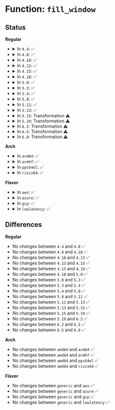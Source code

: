 # Function: <code>fill_window</code>

## Status
<b>Regular</b>
<ul>
<li>
<details>
<summary>In <code>4.4</code>: ✅</summary>

```c
void fill_window(deflate_state *s);
```

**Collision:** Unique Static

**Inline:** No

**Transformation:** False

**Instances:**

```
In lib/zlib_deflate/deflate.c (ffffffff8140a230)
Location: lib/zlib_deflate/deflate.c:733
Inline: False
Direct callers:
  - lib/zlib_deflate/deflate.c:deflate_slow
  - lib/zlib_deflate/deflate.c:deflate_fast
  - lib/zlib_deflate/deflate.c:deflate_stored
```
**Symbols:**

```
ffffffff8140a230-ffffffff8140a6d8: fill_window (STB_LOCAL)
```
</details>
</li>
<li>
<details>
<summary>In <code>4.8</code>: ✅</summary>

```c
void fill_window(deflate_state *s);
```

**Collision:** Unique Static

**Inline:** No

**Transformation:** False

**Instances:**

```
In lib/zlib_deflate/deflate.c (ffffffff81451f00)
Location: lib/zlib_deflate/deflate.c:733
Inline: False
Direct callers:
  - lib/zlib_deflate/deflate.c:deflate_slow
  - lib/zlib_deflate/deflate.c:deflate_fast
  - lib/zlib_deflate/deflate.c:deflate_stored
```
**Symbols:**

```
ffffffff81451f00-ffffffff81452384: fill_window (STB_LOCAL)
```
</details>
</li>
<li>
<details>
<summary>In <code>4.10</code>: ✅</summary>

```c
void fill_window(deflate_state *s);
```

**Collision:** Unique Static

**Inline:** No

**Transformation:** False

**Instances:**

```
In lib/zlib_deflate/deflate.c (ffffffff814708c0)
Location: lib/zlib_deflate/deflate.c:733
Inline: False
Direct callers:
  - lib/zlib_deflate/deflate.c:deflate_slow
  - lib/zlib_deflate/deflate.c:deflate_fast
  - lib/zlib_deflate/deflate.c:deflate_stored
```
**Symbols:**

```
ffffffff814708c0-ffffffff81470d44: fill_window (STB_LOCAL)
```
</details>
</li>
<li>
<details>
<summary>In <code>4.13</code>: ✅</summary>

```c
void fill_window(deflate_state *s);
```

**Collision:** Unique Static

**Inline:** No

**Transformation:** False

**Instances:**

```
In lib/zlib_deflate/deflate.c (ffffffff81475e30)
Location: lib/zlib_deflate/deflate.c:733
Inline: False
Direct callers:
  - lib/zlib_deflate/deflate.c:deflate_slow
  - lib/zlib_deflate/deflate.c:deflate_fast
  - lib/zlib_deflate/deflate.c:deflate_stored
```
**Symbols:**

```
ffffffff81475e30-ffffffff81476283: fill_window (STB_LOCAL)
```
</details>
</li>
<li>
<details>
<summary>In <code>4.15</code>: ✅</summary>

```c
void fill_window(deflate_state *s);
```

**Collision:** Unique Static

**Inline:** No

**Transformation:** False

**Instances:**

```
In lib/zlib_deflate/deflate.c (ffffffff814a31d0)
Location: lib/zlib_deflate/deflate.c:733
Inline: False
Direct callers:
  - lib/zlib_deflate/deflate.c:deflate_slow
  - lib/zlib_deflate/deflate.c:deflate_fast
  - lib/zlib_deflate/deflate.c:deflate_stored
```
**Symbols:**

```
ffffffff814a31d0-ffffffff814a3623: fill_window (STB_LOCAL)
```
</details>
</li>
<li>
<details>
<summary>In <code>4.18</code>: ✅</summary>

```c
void fill_window(deflate_state *s);
```

**Collision:** Unique Static

**Inline:** No

**Transformation:** False

**Instances:**

```
In lib/zlib_deflate/deflate.c (ffffffff814d85c0)
Location: lib/zlib_deflate/deflate.c:733
Inline: False
Direct callers:
  - lib/zlib_deflate/deflate.c:deflate_slow
  - lib/zlib_deflate/deflate.c:deflate_fast
  - lib/zlib_deflate/deflate.c:deflate_stored
```
**Symbols:**

```
ffffffff814d85c0-ffffffff814d8a22: fill_window (STB_LOCAL)
```
</details>
</li>
<li>
<details>
<summary>In <code>5.0</code>: ✅</summary>

```c
void fill_window(deflate_state *s);
```

**Collision:** Unique Static

**Inline:** No

**Transformation:** False

**Instances:**

```
In lib/zlib_deflate/deflate.c (ffffffff814ed080)
Location: lib/zlib_deflate/deflate.c:733
Inline: False
Direct callers:
  - lib/zlib_deflate/deflate.c:deflate_slow
  - lib/zlib_deflate/deflate.c:deflate_fast
  - lib/zlib_deflate/deflate.c:deflate_stored
```
**Symbols:**

```
ffffffff814ed080-ffffffff814ed4e2: fill_window (STB_LOCAL)
```
</details>
</li>
<li>
<details>
<summary>In <code>5.3</code>: ✅</summary>

```c
void fill_window(deflate_state *s);
```

**Collision:** Unique Static

**Inline:** No

**Transformation:** False

**Instances:**

```
In lib/zlib_deflate/deflate.c (ffffffff81519e00)
Location: lib/zlib_deflate/deflate.c:733
Inline: False
Direct callers:
  - lib/zlib_deflate/deflate.c:deflate_slow
  - lib/zlib_deflate/deflate.c:deflate_fast
  - lib/zlib_deflate/deflate.c:deflate_stored
```
**Symbols:**

```
ffffffff81519e00-ffffffff8151a26c: fill_window (STB_LOCAL)
```
</details>
</li>
<li>
<details>
<summary>In <code>5.4</code>: ✅</summary>

```c
void fill_window(deflate_state *s);
```

**Collision:** Unique Static

**Inline:** No

**Transformation:** False

**Instances:**

```
In lib/zlib_deflate/deflate.c (ffffffff8153a7d0)
Location: lib/zlib_deflate/deflate.c:737
Inline: False
Direct callers:
  - lib/zlib_deflate/deflate.c:deflate_slow
  - lib/zlib_deflate/deflate.c:deflate_fast
  - lib/zlib_deflate/deflate.c:deflate_stored
```
**Symbols:**

```
ffffffff8153a7d0-ffffffff8153ac3c: fill_window (STB_LOCAL)
```
</details>
</li>
<li>
<details>
<summary>In <code>5.8</code>: ✅</summary>

```c
void fill_window(deflate_state *s);
```

**Collision:** Unique Static

**Inline:** No

**Transformation:** False

**Instances:**

```
In lib/zlib_deflate/deflate.c (ffffffff8159ede0)
Location: lib/zlib_deflate/deflate.c:737
Inline: False
Direct callers:
  - lib/zlib_deflate/deflate.c:deflate_slow
  - lib/zlib_deflate/deflate.c:deflate_fast
  - lib/zlib_deflate/deflate.c:deflate_stored
```
**Symbols:**

```
ffffffff8159ede0-ffffffff8159f254: fill_window (STB_LOCAL)
```
</details>
</li>
<li>
<details>
<summary>In <code>5.11</code>: ✅</summary>

```c
void fill_window(deflate_state *s);
```

**Collision:** Unique Static

**Inline:** No

**Transformation:** False

**Instances:**

```
In lib/zlib_deflate/deflate.c (ffffffff815ba830)
Location: lib/zlib_deflate/deflate.c:737
Inline: False
Direct callers:
  - lib/zlib_deflate/deflate.c:deflate_slow
  - lib/zlib_deflate/deflate.c:deflate_fast
  - lib/zlib_deflate/deflate.c:deflate_stored
```
**Symbols:**

```
ffffffff815ba830-ffffffff815baca9: fill_window (STB_LOCAL)
```
</details>
</li>
<li>
<details>
<summary>In <code>5.13</code>: ✅</summary>

```c
void fill_window(deflate_state *s);
```

**Collision:** Unique Static

**Inline:** No

**Transformation:** False

**Instances:**

```
In lib/zlib_deflate/deflate.c (ffffffff815c56a0)
Location: lib/zlib_deflate/deflate.c:737
Inline: False
Direct callers:
  - lib/zlib_deflate/deflate.c:deflate_slow
  - lib/zlib_deflate/deflate.c:deflate_fast
  - lib/zlib_deflate/deflate.c:deflate_stored
```
**Symbols:**

```
ffffffff815c56a0-ffffffff815c5b0b: fill_window (STB_LOCAL)
```
</details>
</li>
<li>
<details>
<summary>In <code>5.15</code>: Transformation ⚠️</summary>

```c
void fill_window(deflate_state *s);
```

**Collision:** Unique Static

**Inline:** No

**Transformation:** True

**Instances:**

```
In lib/zlib_deflate/deflate.c (0)
Location: lib/zlib_deflate/deflate.c:737
Inline: False
Direct callers:
  - lib/zlib_deflate/deflate.c:deflate_slow
  - lib/zlib_deflate/deflate.c:deflate_fast
  - lib/zlib_deflate/deflate.c:deflate_stored
```
**Symbols:**

```
ffffffff8162dc90-ffffffff8162e107: fill_window (STB_LOCAL)
ffffffff81cdc1a8-ffffffff81cdc1d8: fill_window.cold (STB_LOCAL)
```
</details>
</li>
<li>
<details>
<summary>In <code>5.19</code>: Transformation ⚠️</summary>

```c
void fill_window(deflate_state *s);
```

**Collision:** Unique Static

**Inline:** No

**Transformation:** True

**Instances:**

```
In lib/zlib_deflate/deflate.c (0)
Location: lib/zlib_deflate/deflate.c:737
Inline: False
Direct callers:
  - lib/zlib_deflate/deflate.c:deflate_slow
  - lib/zlib_deflate/deflate.c:deflate_fast
  - lib/zlib_deflate/deflate.c:deflate_stored
```
**Symbols:**

```
ffffffff816ff4d0-ffffffff816ff97c: fill_window (STB_LOCAL)
ffffffff81e94a2f-ffffffff81e94a62: fill_window.cold (STB_LOCAL)
```
</details>
</li>
<li>
<details>
<summary>In <code>6.2</code>: Transformation ⚠️</summary>

```c
void fill_window(deflate_state *s);
```

**Collision:** Unique Static

**Inline:** No

**Transformation:** True

**Instances:**

```
In lib/zlib_deflate/deflate.c (0)
Location: lib/zlib_deflate/deflate.c:737
Inline: False
Direct callers:
  - lib/zlib_deflate/deflate.c:deflate_slow
  - lib/zlib_deflate/deflate.c:deflate_fast
  - lib/zlib_deflate/deflate.c:deflate_stored
```
**Symbols:**

```
ffffffff817f2560-ffffffff817f2728: fill_window (STB_LOCAL)
ffffffff82079aae-ffffffff82079adb: fill_window.cold (STB_LOCAL)
```
</details>
</li>
<li>
<details>
<summary>In <code>6.5</code>: Transformation ⚠️</summary>

```c
void fill_window(deflate_state *s);
```

**Collision:** Unique Static

**Inline:** No

**Transformation:** True

**Instances:**

```
In lib/zlib_deflate/deflate.c (0)
Location: lib/zlib_deflate/deflate.c:744
Inline: False
Direct callers:
  - lib/zlib_deflate/deflate.c:deflate_slow
  - lib/zlib_deflate/deflate.c:deflate_fast
  - lib/zlib_deflate/deflate.c:deflate_stored
```
**Symbols:**

```
ffffffff818328e0-ffffffff81832aa8: fill_window (STB_LOCAL)
ffffffff820fa1da-ffffffff820fa207: fill_window.cold (STB_LOCAL)
```
</details>
</li>
<li>
<details>
<summary>In <code>6.8</code>: Transformation ⚠️</summary>

```c
void fill_window(deflate_state *s);
```

**Collision:** Unique Static

**Inline:** No

**Transformation:** True

**Instances:**

```
In lib/zlib_deflate/deflate.c (0)
Location: lib/zlib_deflate/deflate.c:744
Inline: False
Direct callers:
  - lib/zlib_deflate/deflate.c:deflate_slow
  - lib/zlib_deflate/deflate.c:deflate_fast
  - lib/zlib_deflate/deflate.c:deflate_stored
```
**Symbols:**

```
ffffffff818844a0-ffffffff81884668: fill_window (STB_LOCAL)
ffffffff821d8347-ffffffff821d8374: fill_window.cold (STB_LOCAL)
```
</details>
</li>
</ul>
<b>Arch</b>
<ul>
<li>
<details>
<summary>In <code>arm64</code>: ✅</summary>

```c
void fill_window(deflate_state *s);
```

**Collision:** Unique Static

**Inline:** No

**Transformation:** False

**Instances:**

```
In lib/zlib_deflate/deflate.c (ffff800010647050)
Location: lib/zlib_deflate/deflate.c:737
Inline: False
Direct callers:
  - lib/zlib_deflate/deflate.c:deflate_slow
  - lib/zlib_deflate/deflate.c:deflate_fast
  - lib/zlib_deflate/deflate.c:deflate_stored
```
**Symbols:**

```
ffff800010647050-ffff80001064742c: fill_window (STB_LOCAL)
```
</details>
</li>
<li>
<details>
<summary>In <code>armhf</code>: ✅</summary>

```c
void fill_window(deflate_state *s);
```

**Collision:** Unique Static

**Inline:** No

**Transformation:** False

**Instances:**

```
In lib/zlib_deflate/deflate.c (c07eda30)
Location: lib/zlib_deflate/deflate.c:737
Inline: False
Direct callers:
  - lib/zlib_deflate/deflate.c:deflate_slow
  - lib/zlib_deflate/deflate.c:deflate_fast
  - lib/zlib_deflate/deflate.c:deflate_stored
```
**Symbols:**

```
c07eda30-c07eddf8: fill_window (STB_LOCAL)
```
</details>
</li>
<li>
<details>
<summary>In <code>ppc64el</code>: ✅</summary>

```c
void fill_window(deflate_state *s);
```

**Collision:** Unique Static

**Inline:** No

**Transformation:** False

**Instances:**

```
In lib/zlib_deflate/deflate.c (c0000000007f3e00)
Location: lib/zlib_deflate/deflate.c:737
Inline: False
Direct callers:
  - lib/zlib_deflate/deflate.c:deflate_slow
  - lib/zlib_deflate/deflate.c:deflate_fast
  - lib/zlib_deflate/deflate.c:deflate_stored
```
**Symbols:**

```
c0000000007f3e00-c0000000007f42fc: fill_window (STB_LOCAL)
```
</details>
</li>
<li>
<details>
<summary>In <code>riscv64</code>: ✅</summary>

```c
void fill_window(deflate_state *s);
```

**Collision:** Unique Static

**Inline:** No

**Transformation:** False

**Instances:**

```
In lib/zlib_deflate/deflate.c (ffffffe0004732a4)
Location: lib/zlib_deflate/deflate.c:737
Inline: False
Direct callers:
  - lib/zlib_deflate/deflate.c:deflate_slow
  - lib/zlib_deflate/deflate.c:deflate_fast
  - lib/zlib_deflate/deflate.c:deflate_stored
```
**Symbols:**

```
ffffffe0004732a4-ffffffe0004735dc: fill_window (STB_LOCAL)
```
</details>
</li>
</ul>
<b>Flavor</b>
<ul>
<li>
<details>
<summary>In <code>aws</code>: ✅</summary>

```c
void fill_window(deflate_state *s);
```

**Collision:** Unique Static

**Inline:** No

**Transformation:** False

**Instances:**

```
In lib/zlib_deflate/deflate.c (ffffffff81532db0)
Location: lib/zlib_deflate/deflate.c:737
Inline: False
Direct callers:
  - lib/zlib_deflate/deflate.c:deflate_slow
  - lib/zlib_deflate/deflate.c:deflate_fast
  - lib/zlib_deflate/deflate.c:deflate_stored
```
**Symbols:**

```
ffffffff81532db0-ffffffff8153321c: fill_window (STB_LOCAL)
```
</details>
</li>
<li>
<details>
<summary>In <code>azure</code>: ✅</summary>

```c
void fill_window(deflate_state *s);
```

**Collision:** Unique Static

**Inline:** No

**Transformation:** False

**Instances:**

```
In lib/zlib_deflate/deflate.c (ffffffff81523090)
Location: lib/zlib_deflate/deflate.c:737
Inline: False
Direct callers:
  - lib/zlib_deflate/deflate.c:deflate_slow
  - lib/zlib_deflate/deflate.c:deflate_fast
  - lib/zlib_deflate/deflate.c:deflate_stored
```
**Symbols:**

```
ffffffff81523090-ffffffff815234fc: fill_window (STB_LOCAL)
```
</details>
</li>
<li>
<details>
<summary>In <code>gcp</code>: ✅</summary>

```c
void fill_window(deflate_state *s);
```

**Collision:** Unique Static

**Inline:** No

**Transformation:** False

**Instances:**

```
In lib/zlib_deflate/deflate.c (ffffffff8152eaf0)
Location: lib/zlib_deflate/deflate.c:737
Inline: False
Direct callers:
  - lib/zlib_deflate/deflate.c:deflate_slow
  - lib/zlib_deflate/deflate.c:deflate_fast
  - lib/zlib_deflate/deflate.c:deflate_stored
```
**Symbols:**

```
ffffffff8152eaf0-ffffffff8152ef5c: fill_window (STB_LOCAL)
```
</details>
</li>
<li>
<details>
<summary>In <code>lowlatency</code>: ✅</summary>

```c
void fill_window(deflate_state *s);
```

**Collision:** Unique Static

**Inline:** No

**Transformation:** False

**Instances:**

```
In lib/zlib_deflate/deflate.c (ffffffff81548920)
Location: lib/zlib_deflate/deflate.c:737
Inline: False
Direct callers:
  - lib/zlib_deflate/deflate.c:deflate_slow
  - lib/zlib_deflate/deflate.c:deflate_fast
  - lib/zlib_deflate/deflate.c:deflate_stored
```
**Symbols:**

```
ffffffff81548920-ffffffff81548d8c: fill_window (STB_LOCAL)
```
</details>
</li>
</ul>

## Differences
<b>Regular</b>
<ul>
<li>
No changes between <code>4.4</code> and <code>4.8</code> ✅
</li>
<li>
No changes between <code>4.8</code> and <code>4.10</code> ✅
</li>
<li>
No changes between <code>4.10</code> and <code>4.13</code> ✅
</li>
<li>
No changes between <code>4.13</code> and <code>4.15</code> ✅
</li>
<li>
No changes between <code>4.15</code> and <code>4.18</code> ✅
</li>
<li>
No changes between <code>4.18</code> and <code>5.0</code> ✅
</li>
<li>
No changes between <code>5.0</code> and <code>5.3</code> ✅
</li>
<li>
No changes between <code>5.3</code> and <code>5.4</code> ✅
</li>
<li>
No changes between <code>5.4</code> and <code>5.8</code> ✅
</li>
<li>
No changes between <code>5.8</code> and <code>5.11</code> ✅
</li>
<li>
No changes between <code>5.11</code> and <code>5.13</code> ✅
</li>
<li>
No changes between <code>5.13</code> and <code>5.15</code> ✅
</li>
<li>
No changes between <code>5.15</code> and <code>5.19</code> ✅
</li>
<li>
No changes between <code>5.19</code> and <code>6.2</code> ✅
</li>
<li>
No changes between <code>6.2</code> and <code>6.5</code> ✅
</li>
<li>
No changes between <code>6.5</code> and <code>6.8</code> ✅
</li>
</ul>
<b>Arch</b>
<ul>
<li>
No changes between <code>amd64</code> and <code>arm64</code> ✅
</li>
<li>
No changes between <code>amd64</code> and <code>armhf</code> ✅
</li>
<li>
No changes between <code>amd64</code> and <code>ppc64el</code> ✅
</li>
<li>
No changes between <code>amd64</code> and <code>riscv64</code> ✅
</li>
</ul>
<b>Flavor</b>
<ul>
<li>
No changes between <code>generic</code> and <code>aws</code> ✅
</li>
<li>
No changes between <code>generic</code> and <code>azure</code> ✅
</li>
<li>
No changes between <code>generic</code> and <code>gcp</code> ✅
</li>
<li>
No changes between <code>generic</code> and <code>lowlatency</code> ✅
</li>
</ul>
